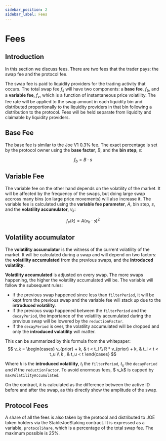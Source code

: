```yaml
---
sidebar_position: 2
sidebar_label: Fees
---
```


# Fees

## Introduction

In this section we discuss fees. There are two fees that the trader pays: the swap fee and the protocol fee.

The swap fee is paid to liquidity providers for the trading activity that occurs. The total swap fee $f_s$ will have two components: a **base fee**, $f_b$, and a **variable fee**, $f_v$, which is a function of instantaneous price volatility. The fee rate will be applied to the swap amount in each liquidity bin and distributed proportionally to the liquidity providers in that bin following a distribution to the protocol. Fees will be held separate from liquidity and claimable by liquidity providers.

## Base Fee

The base fee is similar to the Joe V1 0.3% fee. The exact percentage is set by the protocol owner using the **base factor**, $B$, and the **bin step**, $s$:

$$
f_b = B \cdot s
$$

## Variable Fee

The variable fee on the other hand depends on the volatility of the market. It will be affected by the frequency of the swaps, but doing large swap accross many bins (on large price movements) will also increase it. The variable fee is calculated using the **variable fee parameter**, $A$, bin step, $s$, and the **volatility accumulator**, $v_k$:

$$
f_v(k) = A(v_k \cdot s) ^ 2
$$

## Volatility accumulator

The **volatility accumulator** is the witness of the current volatility of the market. It will be calculated during a swap and will depend on two factors: the **volatility accumulated** from the previous swaps, and the **introduced volatility**.

**Volatility accumulated** is adjusted on every swap. The more swaps happening, the higher the volatility accumulated will be. The variable will follow the subsequent rules:
-   If the previous swap happened since less than `filterPeriod`, it will be kept from the previous swap and the variable fee will stack up due to the **introduced volatility**.
-   If the previous swap happened between the `filterPeriod` and the `decayPeriod`, the importance of the volatility accumulated during the previous swap will be lowered by the `reductionFactor`.
-   If the `decayPeriod` is over, the volatility accumulated will be dropped and only the **introduced volatility** will matter.

This can be summarized by this formula from the whitepaper:
$$
  v_k = \begin{cases} 
            v_{prior} + k, & t < t_l \\ 
            R * v_{prior} + k, & t_l < t < t_u \\
            k , & t_u < t
        \end{cases}
$$

Where $k$ is the **introduced volatility**, $t_l$ the `filterPeriod`, $t_u$ the `decayPeriod` and $R$ the `reductionFactor`. To avoid enormous fees, $ v_k$ is capped by `maxVolatilityAccumulated`.

On the contract, $k$ is calculated as the difference between the active ID before and after the swap, as this directly show the amplitude of the swap.

## Protocol Fees

A share of all the fees is also taken by the protocol and distributed to JOE token holders via the StableJoeStaking contract. It is expressed as a variable, `protocolShare`, which is a percentage of the total swap fee. The maximum possible is 25%.

